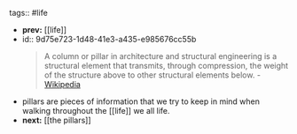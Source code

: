 tags:: #life

- **prev:** [[life]]
- id:: 9d75e723-1d48-41e3-a435-e985676cc55b
  > A column or pillar in architecture and structural engineering is a structural element that transmits, through compression, the weight of the structure above to other structural elements below. - [Wikipedia](https://en.wikipedia.org/wiki/Column)
- pillars are pieces of information that we try to keep in mind when walking throughout the [[life]] we all life.
- **next:** [[the pillars]]